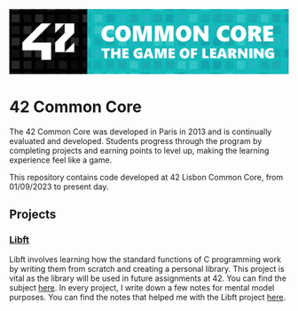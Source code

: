 <img src="https://github.com/jotavare/jotavare/blob/main/42/banners/piscine_and_common_core/github_piscine_and_common_core_banner_common_core.png" style="max-width: 100%;"/> 

# 42 Common Core

The 42 Common Core was developed in Paris in 2013 and is continually evaluated and developed. Students progress through the program by completing projects and earning points to level up, making the learning experience feel like a game.

This repository contains code developed at 42 Lisbon Common Core, from 01/09/2023 to present day.

## Projects

### [Libft](https://github.com/AndrePatchy/42-common_core/tree/main/Libft)
Libft involves learning how the standard functions of C programming work by writing them from scratch and creating a personal library. This project is vital as the library will be used in future assignments at 42. You can find the subject [here](https://github.com/AndrePatchy/42-common_core/blob/main/Libft/Subject/en_subject_libft.pdf). 
In every project, I write down a few notes for mental model purposes. You can find the notes that helped me with the Libft project [here](https://github.com/AndrePatchy/42-common_core/blob/main/Libft/Support.txt).

